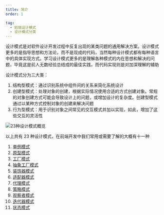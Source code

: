 ```yaml
---
title: 简介
order: 1

tag:
  - 前端设计模式
  - 设计模式分类
---
```


设计模式是对软件设计开发过程中反复出现的某类问题的通用解决方案。设计模式更多的是指导思想和方法论，而不是现成的代码，当然每种设计模式都有每种语言中的具体实现方式。学习设计模式更多的是理解各种模式的内在思想和解决的问题，毕竟这是前人无数经验总结成的最佳实践，而代码实现则是对加深理解的辅助

设计模式分为三大类：

1. 结构型模式：通过识别系统中组件间的关系来简化系统设计
2. 创建型模式：处理对象的创建，根据实际情况使用合适的方式创建对象。常规的对象创建方式可能会导致设计上的问题，或增加设计的复杂度。创建型模式通过以某种方式控制对象的创建来解决问题
3. 行为型模式：用于识别对象之间常见的交互模式并加以实现，如此，增加了这些交互的灵活性

![23种设计模式概览](https://misaka10032.oss-cn-chengdu.aliyuncs.com/DesignMode/design-mode.png)

以上共有 23 种设计模式，在前端开发中我们常用或需要了解的大概有十一种

1. [单例模式](./2-创建型模式.html#单例模式)
2. [原型模式](./2-创建型模式.html#原型模式)
3. [工厂模式](./2-创建型模式.html#工厂模式)
4. [抽象工厂模式](./2-创建型模式.html#抽象工厂模式)
5. [装饰器模式](./3-结构型模式.html#装饰器模式)
6. [适配器模式](./3-结构型模式.html#适配器模式)
7. [代理模式](./3-结构型模式.html#代理模式)
8. [策略模式](./4-行为型模式.html#策略模式)
9. [观察者模式](./4-行为型模式.html#观察者模式)
10. [迭代器模式](./4-行为型模式.html#迭代器模式)
11. [状态模式](./4-行为型模式.html#状态模式)
